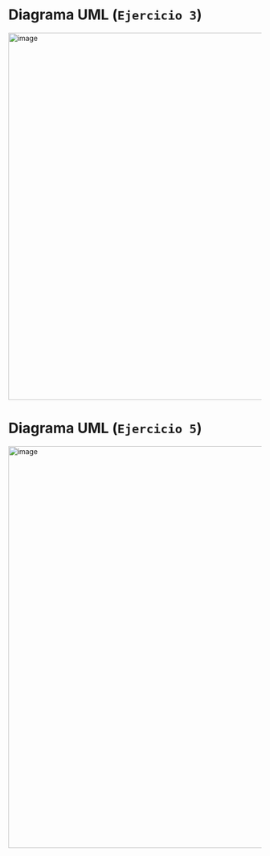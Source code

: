 # Diagrama UML (`Ejercicio 3`)

<img width="1063" height="731" alt="image" src="https://github.com/user-attachments/assets/9388e7b1-df07-4beb-a9b6-3495b0e47bc4" />

#
# Diagrama UML (`Ejercicio 5`)

<img width="1062" height="800" alt="image" src="https://github.com/user-attachments/assets/82ef1c66-cbc4-474f-b172-fcb7f53be8f5" />

